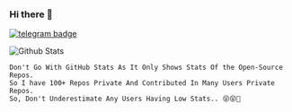 ### Hi there 👋
[![telegram badge](https://img.shields.io/badge/ngrocker30302f?style=flat&logo=telegram)](https://t.me/ngrocker)

<!-- ![Hits](https://hits.seeyoufarm.com/api/count/incr/badge.svg?url=https://telegram.me/ngrocker)

 - 🛩 Instrested in Coding 😁
- 📚 Still Studiying..😄
- ⚡ fact: I am Noob😌
- 📫 How to reach me: Telegram - [@NGROCKER 🇵🇹/🇦🇪](https://telegram.me/ngrocker)-->

![Github Stats](https://github-readme-stats.vercel.app/api?username=ngrockers&show_icons=true&include_all_commits=true&cache_seconds=86400&theme=radica)
<br>
    
```
Don't Go With GitHub Stats As It Only Shows Stats Of the Open-Source Repos. 
So I have 100+ Repos Private And Contributed In Many Users Private Repos.
So, Don't Underestimate Any Users Having Low Stats.. 😝😝🤪
```
